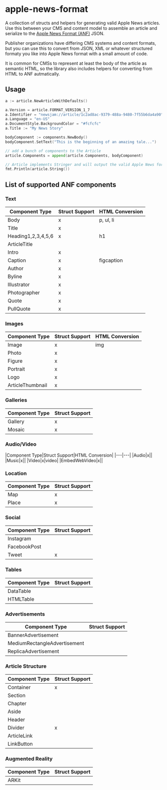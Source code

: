 # apple-news-format

A collection of structs and helpers for generating valid Apple News articles. Use this between your CMS and content model to assemble an article and serialize to the [Apple News Format (ANF)](https://developer.apple.com/documentation/apple_news/apple_news_format) JSON.

Publisher organizations have differing CMS systems and content formats, but you can use this to convert from JSON, XML or whatever structured formaty you like into Apple News format with a small amount of code.

It is common for CMSs to represent at least the body of the article as semantic HTML, so the library also includes helpers for converting from HTML to ANF autmatically. 

## Usage
```go
a := article.NewArticleWithDefaults()

a.Version = article.FORMAT_VERSION_1_7
a.Identifier = "newsjam://article/1c2ad8ac-9379-488a-9480-7f55b6da4a90" 
a.Language = "en-US"
a.DocumentStyle.BackgroundColor = "#fcfcfc"
a.Title := "My News Story"

bodyComponent := components.NewBody()
bodyComponent.SetText("This is the beginning of an amazing tale...")

// add a bunch of components to the Article
article.Components = append(article.Components, bodyComponent) 

// Article implements Stringer and will output the valid Apple News format JSON
fmt.Println(article.String())
```

## List of supported ANF components

### Text
|Component Type|Struct Support|HTML Conversion|
|---|---|---|
|Body|x|p, ul, li|
|Title|x||
|Heading1,2,3,4,5,6|x|h1|
|ArticleTitle||
|Intro|x||
|Caption|x|figcaption|
|Author|x||
|Byline|x||
|Illustrator|x||
|Photographer|x||
|Quote|x||
|PullQuote|x||

### Images
|Component Type|Struct Support|HTML Conversion| 
|---|---|---|
|Image|x|img|
|Photo|x||
|Figure|x||
|Portrait|x||
|Logo|x||
|ArticleThumbnail|x||

### Galleries
|Component Type|Struct Support|
|---|---|
|Gallery|x|
|Mosaic|x|

### Audio/Video
|Component Type|Struct Support|HTML Conversion|
|---|---|
|Audio|x||
|Music|x||
|Video|x|video|
|EmbedWebVideo|x||

### Location
|Component Type|Struct Support|
|---|---|
|Map|x|
|Place|x|

### Social
|Component Type|Struct Support|
|---|---|
|Instagram||
|FacebookPost||
|Tweet|x|

### Tables
|Component Type|Struct Support|
|---|---|
|DataTable||
|HTMLTable||

### Advertisements
|Component Type|Struct Support|
|---|---|
|BannerAdvertisement||
|MediumRectangleAdvertisement||
|ReplicaAdvertisement||

### Article Structure
|Component Type|Struct Support|
|---|---|
|Container|x|
|Section||
|Chapter||
|Aside||
|Header||
|Divider|x|
|ArticleLink||
|LinkButton||

### Augmented Reality
|Component Type|Struct Support|
|---|---|
|ARKit||
